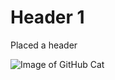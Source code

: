 # Header 1
Placed a header

![Image of GitHub Cat](https://qph.cf2.quoracdn.net/main-qimg-729a22aba98d1235fdce4883accaf81e)
